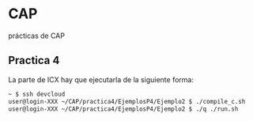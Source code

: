 # CAP
prácticas de CAP


## Practica 4

La parte de ICX hay que ejecutarla de la siguiente forma:

```bash
~ $ ssh devcloud
user@login-XXX ~/CAP/practica4/EjemplosP4/Ejemplo2 $ ./compile_c.sh
user@login-XXX ~/CAP/practica4/EjemplosP4/Ejemplo2 $ ./q ./run.sh
```